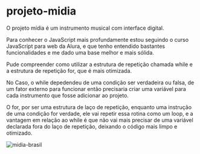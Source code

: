 # projeto-midia

O projeto mídia é um instrumento musical com interface digital.

Para conhecer o JavaScript mais profundamente estou seguindo o curso JavaScript para web da Alura, 
e que tenho entendido bastantes funcionalidades e me dado uma base melhor e mais sólida.

Pude compreender como utilizar a estrutura de repetição chamada while e a estrutura de repetição for, que é mais otimizada.

No Caso, o while depedendeu de uma condição ser verdadeira ou falsa, de um fator externo para funcionar 
então precisaria criar uma variável para cada instrumento que fosse adicionar ao projeto.

O for, por ser uma estrutura de laço de repetição, enquanto uma instrução de uma condição for verdade, 
ele vai repetir essa rotina como um loop, e a vantagem em relação ao while é que não vai mais precisar de uma variável 
declarada fora do laço de repetição, deixando o código mais limpo e otimizado.

 




![midia-brasil](https://user-images.githubusercontent.com/107739313/199741134-3a254390-2317-4e07-9eeb-6a9556f7a559.png)


